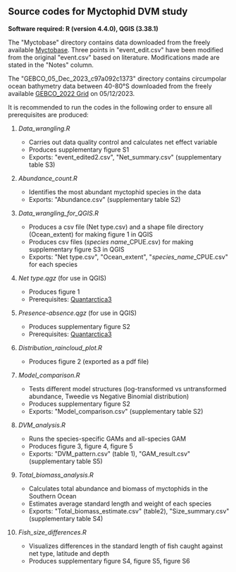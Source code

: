 ## Source codes for Myctophid DVM study

**Software required: R (version 4.4.0), QGIS (3.38.1)**<br>

The "Myctobase" directory contains data downloaded from the freely available [Myctobase](https://zenodo.org/records/6562776). Three points in "event_edit.csv" have been modified from the original "event.csv" based on literature. Modifications made are stated in the "Notes" column.

The "GEBCO_05_Dec_2023_c97a092c1373" directory contains circumpolar ocean bathymetry data between 40-80°S downloaded from the freely available [GEBCO_2022 Grid](https://www.bodc.ac.uk/data/published_data_library/catalogue/10.5285/e0f0bb80-ab44-2739-e053-6c86abc0289c/) on 05/12/2023.<br>

It is recommended to run the codes in the following order to ensure all prerequisites are produced:

1.  *Data_wrangling.R*

    -   Carries out data quality control and calculates net effect variable
    -   Produces supplementary figure S1
    -   Exports: "event_edited2.csv", "Net_summary.csv" (supplementary table S3)

2.  *Abundance_count.R*

    -   Identifies the most abundant myctophid species in the data
    -   Exports: "Abundance.csv" (supplementary table S2)

3.  *Data_wrangling_for_QGIS.R*

    -   Produces a csv file (Net type.csv) and a shape file directory (Ocean_extent) for making figure 1 in QGIS
    -   Produces csv files (*species name*\_CPUE.csv) for making supplementary figure S3 in QGIS
    -   Exports: "Net type.csv", "Ocean_extent", "*species_name*\_CPUE.csv" for each species

4.  *Net type.qgz* (for use in QGIS)

    -   Produces figure 1
    -   Prerequisites: [Quantarctica3](https://www.npolar.no/quantarctica/)

5.  *Presence-absence.qgz* (for use in QGIS)

    -   Produces supplementary figure S2
    -   Prerequisites: [Quantarctica3](https://www.npolar.no/quantarctica/)

6.  *Distribution_raincloud_plot.R*

    -   Produces figure 2 (exported as a pdf file)

7.  *Model_comparison.R*

    -   Tests different model structures (log-transformed vs untransformed abundance, Tweedie vs Negative Binomial distribution)
    -   Produces supplementary figure S2
    -   Exports: "Model_comparison.csv" (supplementary table S2)

8.  *DVM_analysis.R*

    -   Runs the species-specific GAMs and all-species GAM
    -   Produces figure 3, figure 4, figure 5
    -   Exports: "DVM_pattern.csv" (table 1), "GAM_result.csv" (supplementary table S5)

9.  *Total_biomass_analysis.R*

    -   Calculates total abundance and biomass of myctophids in the Southern Ocean
    -   Estimates average standard length and weight of each species
    -   Exports: "Total_biomass_estimate.csv" (table2), "Size_summary.csv" (supplementary table S4)

10. *Fish_size_differences.R*

    -   Visualizes differences in the standard length of fish caught against net type, latitude and depth
    -   Produces supplementary figure S4, figure S5, figure S6
